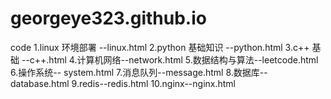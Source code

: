 # georgeye323.github.io
code
1.linux 环境部署 --linux.html
2.python 基础知识 --python.html
3.c++ 基础 --c++.html
4.计算机网络--network.html
5.数据结构与算法--leetcode.html
6.操作系统-- system.html
7.消息队列--message.html
8.数据库--database.html
9.redis--redis.html
10.nginx--nginx.html
